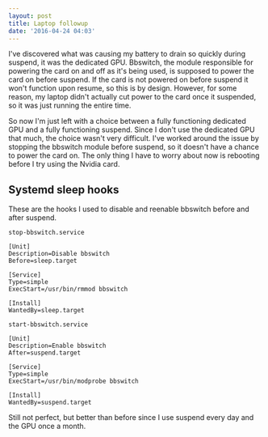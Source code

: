 ```yaml
---
layout: post
title: Laptop followup
date: '2016-04-24 04:03'
---
```


I've discovered what was causing my battery to drain so quickly during suspend, it was the dedicated GPU. Bbswitch, the module responsible for powering the card on and off as it's being used, is supposed to power the card on before suspend. If the card is not powered on before suspend it won't function upon resume, so this is by design. However, for some reason, my laptop didn't actually cut power to the card once it suspended, so it was just running the entire time.

So now I'm just left with a choice between a fully functioning dedicated GPU and a fully functioning suspend. Since I don't use the dedicated GPU that much, the choice wasn't very difficult. I've worked around the issue by stopping the bbswitch module before suspend, so it doesn't have a chance to power the card on. The only thing I have to worry about now is rebooting before I try using the Nvidia card.

## Systemd sleep hooks

These are the hooks I used to disable and reenable bbswitch before and after suspend.

`stop-bbswitch.service`

	[Unit]
	Description=Disable bbswitch
	Before=sleep.target

	[Service]
	Type=simple
	ExecStart=/usr/bin/rmmod bbswitch

	[Install]
	WantedBy=sleep.target

`start-bbswitch.service`

	[Unit]
	Description=Enable bbswitch
	After=suspend.target

	[Service]
	Type=simple
	ExecStart=/usr/bin/modprobe bbswitch

	[Install]
	WantedBy=suspend.target

Still not perfect, but better than before since I use suspend every day and the GPU once a month.
